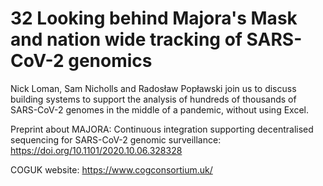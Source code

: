 # 32 Looking behind Majora's Mask and nation wide tracking of SARS-CoV-2 genomics

Nick Loman, Sam Nicholls and Radosław Popławski join us to discuss building systems to support the analysis of hundreds of thousands of SARS-CoV-2 genomes in the middle of a pandemic, without using Excel.

Preprint about MAJORA: Continuous integration supporting decentralised sequencing for SARS-CoV-2 genomic surveillance: https://doi.org/10.1101/2020.10.06.328328

COGUK website: https://www.cogconsortium.uk/


